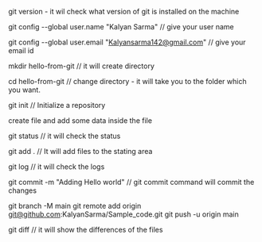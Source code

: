 git version - it wil check what version of git is installed on the machine

git config --global user.name "Kalyan Sarma" // give your user name

git config --global user.email "Kalyansarma142@gmail.com" // give your email id 

mkdir hello-from-git // it will create directory

cd hello-from-git // change directory - it will take you to the folder which you want.

git init // Initialize a repository

create file and add some data inside the file 

git status // it will check the status

git add . // It will add files to the stating area 

git log // it will check the logs

git commit -m "Adding Hello world"  // git commit command will commit the changes

git branch -M main
git remote add origin git@github.com:KalyanSarma/Sample_code.git
git push -u origin main

git diff // it will show the differences of the files